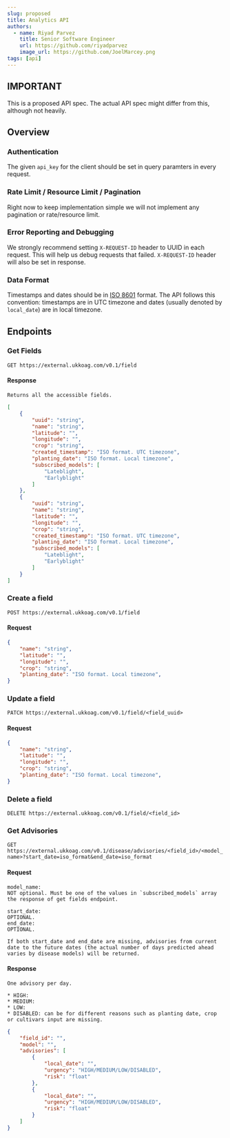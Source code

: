 ```yaml
---
slug: proposed
title: Analytics API
authors:
  - name: Riyad Parvez
    title: Senior Software Engineer
    url: https://github.com/riyadparvez
    image_url: https://github.com/JoelMarcey.png
tags: [api]
---
```


## IMPORTANT

This is a proposed API spec. The actual API spec might differ from this, although not heavily.


## Overview

### Authentication

The given `api_key` for the client should be set in query paramters in every request.


### Rate Limit / Resource Limit / Pagination

Right now to keep implementation simple we will not implement any pagination or rate/resource limit.


### Error Reporting and Debugging

We strongly recommend setting `X-REQUEST-ID` header to UUID in each request. This will help us debug requests that failed. `X-REQUEST-ID` header will also be set in response.


### Data Format

Timestamps and dates should be in [ISO 8601](https://en.wikipedia.org/wiki/ISO_8601) format.
The API follows this convention: timestamps are in UTC timezone and dates (usually denoted by `local_date`) are in local timezone.


## Endpoints


### Get Fields

`GET https://external.ukkoag.com/v0.1/field`


#### Response
```
Returns all the accessible fields.
```

```json
[   
    {
        "uuid": "string",
        "name": "string",
        "latitude": "",
        "longitude": "",
        "crop": "string",
        "created_timestamp": "ISO format. UTC timezone",
        "planting_date": "ISO format. Local timezone",
        "subscribed_models": [
            "Lateblight",
            "Earlyblight"
        ]
    },
    {
        "uuid": "string",
        "name": "string",
        "latitude": "",
        "longitude": "",
        "crop": "string",
        "created_timestamp": "ISO format. UTC timezone",
        "planting_date": "ISO format. Local timezone",
        "subscribed_models": [
            "Lateblight",
            "Earlyblight"
        ]
    }
]
```


### Create a field

`POST https://external.ukkoag.com/v0.1/field`


#### Request
```json
{
    "name": "string",
    "latitude": "",
    "longitude": "",
    "crop": "string",
    "planting_date": "ISO format. Local timezone",
}
```

### Update a field

`PATCH https://external.ukkoag.com/v0.1/field/<field_uuid>`


#### Request
```json
{
    "name": "string",
    "latitude": "",
    "longitude": "",
    "crop": "string",
    "planting_date": "ISO format. Local timezone",
}
```

### Delete a field

`DELETE https://external.ukkoag.com/v0.1/field/<field_id>`



### Get Advisories

`GET https://external.ukkoag.com/v0.1/disease/advisories/<field_id>/<model_name>?start_date=iso_format&end_date=iso_format`

#### Request
```
model_name:
NOT optional. Must be one of the values in `subscribed_models` array the response of get fields endpoint.

start_date:
OPTIONAL.
end_date:
OPTIONAL.

If both start_date and end_date are missing, advisories from current date to the future dates (the actual number of days predicted ahead varies by disease models) will be returned.
```

#### Response
```
One advisory per day.

* HIGH: 
* MEDIUM: 
* LOW: 
* DISABLED: can be for different reasons such as planting date, crop or cultivars input are missing.
```

```json
{
    "field_id": "",
    "model": "",
    "advisories": [
        {
            "local_date": "",
            "urgency": "HIGH/MEDIUM/LOW/DISABLED",
            "risk": "float"
        },
        {
            "local_date": "",
            "urgency": "HIGH/MEDIUM/LOW/DISABLED",
            "risk": "float"
        }
    ]
}
```
